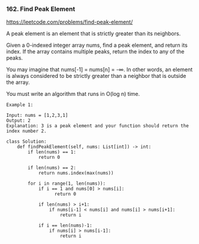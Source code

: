 ### 162. Find Peak Element

https://leetcode.com/problems/find-peak-element/

A peak element is an element that is strictly greater than its neighbors.

Given a 0-indexed integer array nums, find a peak element, and return its index. 
If the array contains multiple peaks, return the index to any of the peaks.

You may imagine that nums[-1] = nums[n] = -∞. 
In other words, an element is always considered to be strictly greater than a neighbor that is outside the array.

You must write an algorithm that runs in O(log n) time.

 ```
 Example 1:

Input: nums = [1,2,3,1]
Output: 2
Explanation: 3 is a peak element and your function should return the index number 2.
```

```
class Solution:
    def findPeakElement(self, nums: List[int]) -> int:
        if len(nums) == 1:
            return 0
        
        if len(nums) == 2:
            return nums.index(max(nums))
        
        for i in range(1, len(nums)):
            if i == 1 and nums[0] > nums[i]:
                  return 0 
                
            if len(nums) > i+1:
                if nums[i-1] < nums[i] and nums[i] > nums[i+1]:
                    return i
                
            if i == len(nums)-1:
                if nums[i] > nums[i-1]:
                    return i
```        

